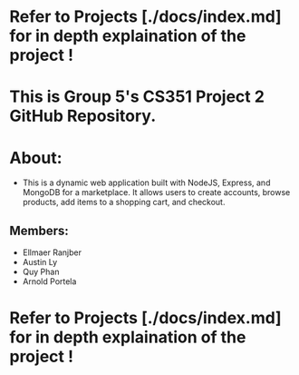 # Refer to Projects [./docs/index.md] for in depth explaination of the project !
# This is Group 5's CS351 Project 2 GitHub Repository.
# About:
* This is a dynamic web application built with NodeJS, Express, and MongoDB for a marketplace. It allows users to create accounts, browse products, add items to a shopping cart, and checkout.

## Members:
* Ellmaer Ranjber
* Austin Ly
* Quy Phan
* Arnold Portela

# Refer to Projects [./docs/index.md] for in depth explaination of the project !
